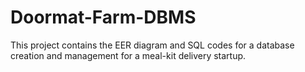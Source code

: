 # Doormat-Farm-DBMS
This project contains the EER diagram and SQL codes for a database creation and management for a meal-kit delivery startup. 
